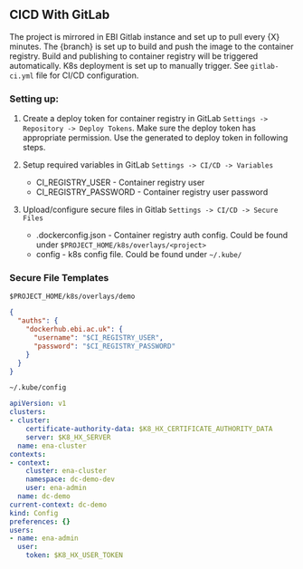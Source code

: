 ## CICD With GitLab

The project is mirrored in EBI Gitlab instance and set up to pull every {X} minutes. 
The {branch} is set up to build and push the image to the container registry. Build and publishing to container registry will be triggered automatically. K8s deployment is set up to manually trigger. 
See `gitlab-ci.yml` file for CI/CD configuration.  


### Setting up:
1. Create a deploy token for container registry in GitLab `Settings -> Repository -> Deploy Tokens`. Make sure the deploy token has appropriate permission. Use the generated to deploy token in following steps. 

2. Setup required variables in GitLab `Settings -> CI/CD -> Variables`
   - CI_REGISTRY_USER - Container registry user
   - CI_REGISTRY_PASSWORD - Container registry user password

3. Upload/configure secure files in Gitlab `Settings -> CI/CD -> Secure Files`
   - .dockerconfig.json - Container registry auth config. Could be found under `$PROJECT_HOME/k8s/overlays/<project>`
   - config - k8s config file. Could be found under `~/.kube/`

### Secure File Templates
`$PROJECT_HOME/k8s/overlays/demo`
```json
{
  "auths": {
    "dockerhub.ebi.ac.uk": {
      "username": "$CI_REGISTRY_USER",
      "password": "$CI_REGISTRY_PASSWORD"
    }
  }
}
```

`~/.kube/config`
```yaml
apiVersion: v1
clusters:
- cluster:
    certificate-authority-data: $K8_HX_CERTIFICATE_AUTHORITY_DATA
    server: $K8_HX_SERVER
  name: ena-cluster
contexts:
- context:
    cluster: ena-cluster
    namespace: dc-demo-dev
    user: ena-admin
  name: dc-demo
current-context: dc-demo
kind: Config
preferences: {}
users:
- name: ena-admin
  user:
    token: $K8_HX_USER_TOKEN

```
